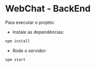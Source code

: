 # WebChat - BackEnd

Para executar o projeto:

- Instale as dependências:
```bash
npm install
```

- Rode o servidor:
```bash
npm start
```
